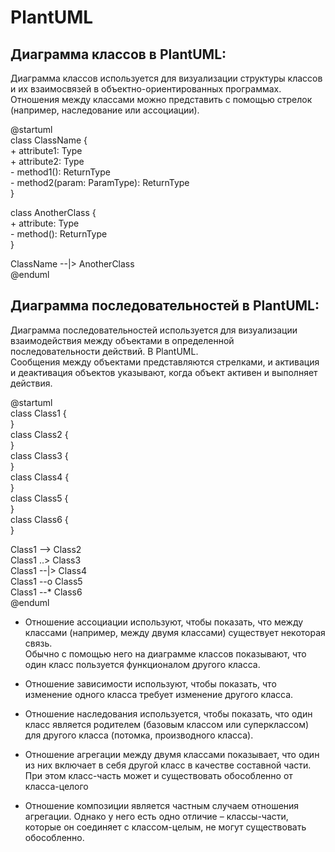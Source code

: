 # PlantUML  
## Диаграмма классов в PlantUML:  
Диаграмма классов используется для визуализации структуры классов и их взаимосвязей в объектно-ориентированных программах.  
Отношения между классами можно представить с помощью стрелок (например, наследование или ассоциации). 

@startuml  
class ClassName {  
    + attribute1: Type  
    + attribute2: Type  
    - method1(): ReturnType  
    - method2(param: ParamType): ReturnType  
}  
  
class AnotherClass {  
    + attribute: Type  
    - method(): ReturnType  
}  
  
ClassName --|> AnotherClass  
@enduml  
  
## Диаграмма последовательностей в PlantUML:  
Диаграмма последовательностей используется для визуализации взаимодействия между объектами в определенной последовательности действий. В PlantUML.  
Сообщения между объектами представляются стрелками, и активация и деактивация объектов указывают, когда объект активен и выполняет действия.  

@startuml  
class Class1 {  
}  
class Class2 {  
}  
class Class3 {  
}  
class Class4 {  
}  
class Class5 {  
}  
class Class6 {  
}
  
Class1 --> Class2  
Class1 ..> Class3  
Class1 --|> Class4  
Class1 --o Class5  
Class1 --* Class6  
@enduml  

-  Отношение ассоциации используют, чтобы показать, что между классами (например, между двумя классами) существует некоторая связь.  
Обычно с помощью него на диаграмме классов показывают, что один класс пользуется функционалом другого класса.  
  
- Отношение зависимости используют, чтобы показать, что изменение одного класса требует изменение другого класса.  
  
- Отношение наследования используется, чтобы показать, что один класс является родителем (базовым классом или суперклассом) для другого класса (потомка, производного класса).  

- Отношение агрегации между двумя классами показывает, что один из них включает в себя другой класс в качестве составной части.
При этом класс-часть может и существовать обособленно от класса-целого

- Отношение композиции является частным случаем отношения агрегации.
Однако у него есть одно отличие – классы-части, которые он соединяет с классом-целым, не могут существовать обособленно.
